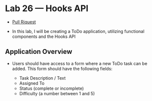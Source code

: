 # Lab 26 — Hooks API

- [Pull Riquest](https://github.com/Thomas720/todo-list/pull/2)

* In this lab, I will be creating a ToDo application, utilizing functional components and the Hooks API

## Application Overview

- Users should have access to a form where a new ToDo task can be added. This form should have the following fields:

  - Task Description / Text
  - Assigned To
  - Status (complete or incomplete)
  - Difficulty (a number between 1 and 5)
